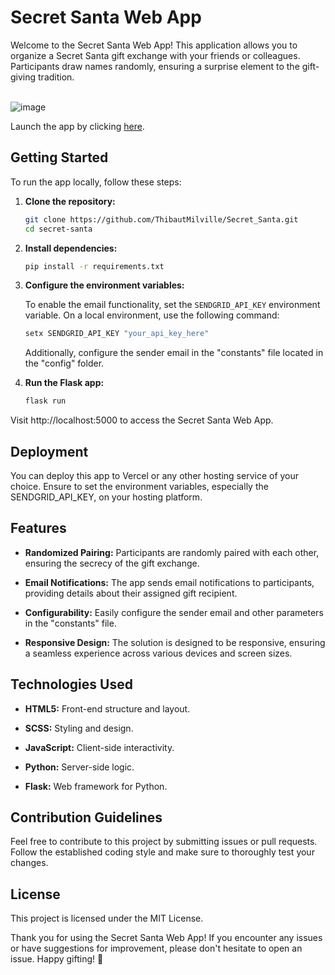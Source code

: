 
# Secret Santa Web App
Welcome to the Secret Santa Web App! This application allows you to organize a Secret Santa gift exchange with your friends or colleagues. Participants draw names randomly, ensuring a surprise element to the gift-giving tradition.<br><br>

![image](https://github.com/ThibautMilville/Secret_Santa/assets/87717065/b28d0293-8c88-4613-9cad-b29276abdd88)

Launch the app by clicking <a href="https://secret-santa-5c0ua90ll-thibaut-milville.vercel.app/">here</a>.

## Getting Started

To run the app locally, follow these steps:

1. **Clone the repository:**
    ```bash
    git clone https://github.com/ThibautMilville/Secret_Santa.git
    cd secret-santa
    ```

2. **Install dependencies:**
    ```bash
    pip install -r requirements.txt
    ```

3. **Configure the environment variables:**

    To enable the email functionality, set the `SENDGRID_API_KEY` environment variable. On a local environment, use the following command:
    ```bash
    setx SENDGRID_API_KEY "your_api_key_here"
    ```

    Additionally, configure the sender email in the "constants" file located in the "config" folder.

4. **Run the Flask app:**
    ```bash
    flask run
    ```

Visit http://localhost:5000 to access the Secret Santa Web App.

## Deployment
You can deploy this app to Vercel or any other hosting service of your choice. Ensure to set the environment variables, especially the SENDGRID_API_KEY, on your hosting platform.

## Features

- **Randomized Pairing:**
  Participants are randomly paired with each other, ensuring the secrecy of the gift exchange.

- **Email Notifications:**
  The app sends email notifications to participants, providing details about their assigned gift recipient.

- **Configurability:**
  Easily configure the sender email and other parameters in the "constants" file.

- **Responsive Design:**
  The solution is designed to be responsive, ensuring a seamless experience across various devices and screen sizes.

## Technologies Used

- **HTML5:**
  Front-end structure and layout.

- **SCSS:**
  Styling and design.

- **JavaScript:**
  Client-side interactivity.

- **Python:**
  Server-side logic.

- **Flask:**
  Web framework for Python.

## Contribution Guidelines
Feel free to contribute to this project by submitting issues or pull requests. Follow the established coding style and make sure to thoroughly test your changes.

## License

This project is licensed under the MIT License.

Thank you for using the Secret Santa Web App! If you encounter any issues or have suggestions for improvement, please don't hesitate to open an issue. Happy gifting! 🎁
